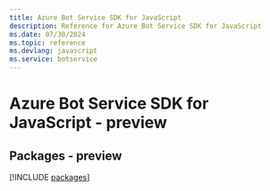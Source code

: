 ```yaml
---
title: Azure Bot Service SDK for JavaScript
description: Reference for Azure Bot Service SDK for JavaScript
ms.date: 07/30/2024
ms.topic: reference
ms.devlang: javascript
ms.service: botservice
---
```

# Azure Bot Service SDK for JavaScript - preview
## Packages - preview
[!INCLUDE [packages](bot-service-index.md)]